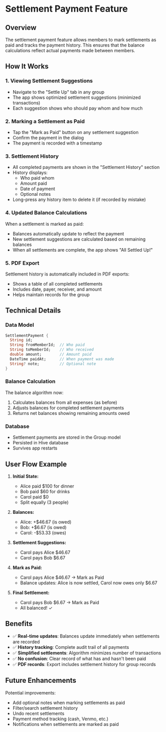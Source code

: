 # Settlement Payment Feature

## Overview
The settlement payment feature allows members to mark settlements as paid and tracks the payment history. This ensures that the balance calculations reflect actual payments made between members.

## How It Works

### 1. **Viewing Settlement Suggestions**
- Navigate to the "Settle Up" tab in any group
- The app shows optimized settlement suggestions (minimized transactions)
- Each suggestion shows who should pay whom and how much

### 2. **Marking a Settlement as Paid**
- Tap the "Mark as Paid" button on any settlement suggestion
- Confirm the payment in the dialog
- The payment is recorded with a timestamp

### 3. **Settlement History**
- All completed payments are shown in the "Settlement History" section
- History displays:
  - Who paid whom
  - Amount paid
  - Date of payment
  - Optional notes
- Long-press any history item to delete it (if recorded by mistake)

### 4. **Updated Balance Calculations**
When a settlement is marked as paid:
- Balances automatically update to reflect the payment
- New settlement suggestions are calculated based on remaining balances
- When all settlements are complete, the app shows "All Settled Up!"

### 5. **PDF Export**
Settlement history is automatically included in PDF exports:
- Shows a table of all completed settlements
- Includes date, payer, receiver, and amount
- Helps maintain records for the group

## Technical Details

### Data Model
```dart
SettlementPayment {
  String id;
  String fromMemberId;  // Who paid
  String toMemberId;    // Who received
  double amount;        // Amount paid
  DateTime paidAt;      // When payment was made
  String? note;         // Optional note
}
```

### Balance Calculation
The balance algorithm now:
1. Calculates balances from all expenses (as before)
2. Adjusts balances for completed settlement payments
3. Returns net balances showing remaining amounts owed

### Database
- Settlement payments are stored in the Group model
- Persisted in Hive database
- Survives app restarts

## User Flow Example

1. **Initial State:**
   - Alice paid $100 for dinner
   - Bob paid $60 for drinks
   - Carol paid $0
   - Split equally (3 people)

2. **Balances:**
   - Alice: +$46.67 (is owed)
   - Bob: +$6.67 (is owed)
   - Carol: -$53.33 (owes)

3. **Settlement Suggestions:**
   - Carol pays Alice $46.67
   - Carol pays Bob $6.67

4. **Mark as Paid:**
   - Carol pays Alice $46.67 → Mark as Paid
   - Balance updates: Alice is now settled, Carol now owes only $6.67

5. **Final Settlement:**
   - Carol pays Bob $6.67 → Mark as Paid
   - All balanced! ✓

## Benefits

- ✅ **Real-time updates**: Balances update immediately when settlements are recorded
- ✅ **History tracking**: Complete audit trail of all payments
- ✅ **Simplified settlements**: Algorithm minimizes number of transactions
- ✅ **No confusion**: Clear record of what has and hasn't been paid
- ✅ **PDF records**: Export includes settlement history for group records

## Future Enhancements

Potential improvements:
- Add optional notes when marking settlements as paid
- Filter/search settlement history
- Undo recent settlements
- Payment method tracking (cash, Venmo, etc.)
- Notifications when settlements are marked as paid

